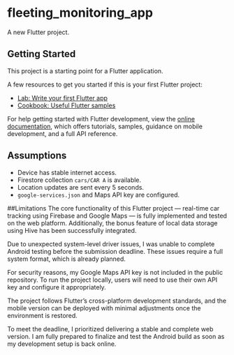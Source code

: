 # fleeting_monitoring_app

A new Flutter project.

## Getting Started

This project is a starting point for a Flutter application.

A few resources to get you started if this is your first Flutter project:

- [Lab: Write your first Flutter app](https://docs.flutter.dev/get-started/codelab)
- [Cookbook: Useful Flutter samples](https://docs.flutter.dev/cookbook)

For help getting started with Flutter development, view the
[online documentation](https://docs.flutter.dev/), which offers tutorials,
samples, guidance on mobile development, and a full API reference.

## Assumptions
- Device has stable internet access.
- Firestore collection `cars/CAR A` is available.
- Location updates are sent every 5 seconds.
- `google-services.json` and Maps API key are configured.


##Limitations
The core functionality of this Flutter project — real-time car tracking using Firebase and Google Maps — is fully implemented and tested on the web platform. Additionally, the bonus feature of local data storage using Hive has been successfully integrated.

Due to unexpected system-level driver issues, I was unable to complete Android testing before the submission deadline. These issues require a full system format, which is already planned.

For security reasons, my Google Maps API key is not included in the public repository. To run the project locally, users will need to use their own API key and configure it appropriately.

The project follows Flutter’s cross-platform development standards, and the mobile version can be deployed with minimal adjustments once the environment is restored.

To meet the deadline, I prioritized delivering a stable and complete web version. I am fully prepared to finalize and test the Android build as soon as my development setup is back online.

